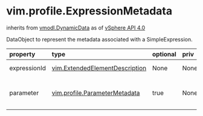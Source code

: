 vim.profile.ExpressionMetadata
==============================
inherits from [vmodl.DynamicData](docs/vmodl.DynamicData.md)
as of [vSphere API 4.0](vim.version.md#vim.version.version5)


DataObject to represent the metadata associated with a SimpleExpression.

| property | type | optional | priv | desc |
|:---------|:-----|:---------|:-----|:-----|
| expressionId | [vim.ExtendedElementDescription](vim.ExtendedElementDescription.md "vim.ExtendedElementDescription") | None | None | Id of the SimpleExpression |
| parameter | [vim.profile.ParameterMetadata](vim.profile.ParameterMetadata.md "vim.profile.ParameterMetadata") | true | None | Parameters that can be specified for this SimpleExpression |


